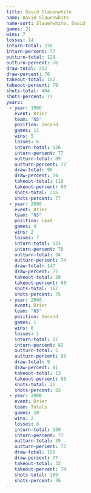 ```yaml
---
title: David Slauenwhite
name: David Slauenwhite
name-sort: Slauenwhite, David
games: 21
wins: 7
losses: 14
inturn-total: 276
inturn-percent: 77
outturn-total: 128
outturn-percent: 76
draw-total: 252
draw-percent: 76
takeout-total: 152
takeout-percent: 79
shots-total: 404
shots-percent: 77
years:
 - year: 1996
   event: Brier
   team: "NS"
   position: Second
   games: 11
   wins: 5
   losses: 6
   inturn-total: 126
   inturn-percent: 77
   outturn-total: 89
   outturn-percent: 77
   draw-total: 96
   draw-percent: 74
   takeout-total: 119
   takeout-percent: 80
   shots-total: 215
   shots-percent: 77
 - year: 2008
   event: Brier
   team: "NS"
   position: Lead
   games: 9
   wins: 2
   losses: 7
   inturn-total: 133
   inturn-percent: 76
   outturn-total: 34
   outturn-percent: 74
   draw-total: 147
   draw-percent: 77
   takeout-total: 20
   takeout-percent: 68
   shots-total: 167
   shots-percent: 75
 - year: 2008
   event: Brier
   team: "NS"
   position: Second
   games: 1
   wins: 0
   losses: 1
   inturn-total: 17
   inturn-percent: 82
   outturn-total: 5
   outturn-percent: 85
   draw-total: 9
   draw-percent: 81
   takeout-total: 13
   takeout-percent: 85
   shots-total: 22
   shots-percent: 83
 - year: 2008
   event: Brier
   team: Totals
   games: 10
   wins: 2
   losses: 8
   inturn-total: 150
   inturn-percent: 77
   outturn-total: 39
   outturn-percent: 75
   draw-total: 156
   draw-percent: 77
   takeout-total: 33
   takeout-percent: 74
   shots-total: 189
   shots-percent: 76
---
```

